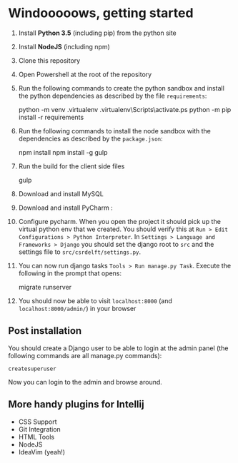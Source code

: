 # Windooooows, getting started

1. Install **Python 3.5** (including pip) from the python site
2. Install **NodeJS** (including npm)
3. Clone this repository
4. Open Powershell at the root of the repository
5. Run the following commands to create the python sandbox and install the python dependencies
   as described by the file `requirements`:

    python -m venv .virtualenv
	  .virtualenv\Scripts\activate.ps
	  python -m pip install -r requirements

6. Run the following commands to install the node sandbox with the dependencies as described by the
   `package.json`:

	  npm install
	  npm install -g gulp

7. Run the build for the client side files

    gulp

8. Download and install MySQL

9. Download and install PyCharm :

11. Configure pycharm. When you open the project it should pick up the virtual python env that we
   created. You should verify this at `Run > Edit Configurations > Python Interpreter`.
   In `Settings > Language and Frameworks > Django` you should set the django root to `src`
   and the settings file to `src/csrdelft/settings.py`.

12. You can now run django tasks `Tools > Run manage.py Task`. Execute the following in the prompt
    that opens:

    migrate
	  runserver

13. You should now be able to visit `localhost:8000` (and `localhost:8000/admin/`) in your browser

## Post installation

You should create a Django user to be able to login at the admin panel (the following commands are
all manage.py commands):

    createsuperuser

Now you can login to the admin and browse around.

## More handy plugins for Intellij

- CSS Support
- Git Integration
- HTML Tools
- NodeJS
- IdeaVim (yeah!)
